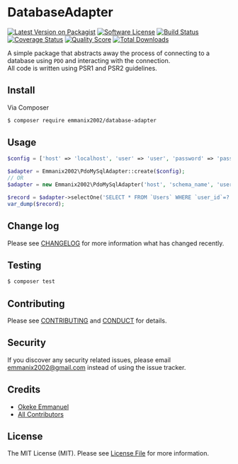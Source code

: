 # DatabaseAdapter

[![Latest Version on Packagist][ico-version]][link-packagist]
[![Software License][ico-license]](LICENSE.md)
[![Build Status][ico-travis]][link-travis]
[![Coverage Status][ico-scrutinizer]][link-scrutinizer]
[![Quality Score][ico-code-quality]][link-code-quality]
[![Total Downloads][ico-downloads]][link-downloads]

A simple package that abstracts away the process of connecting to a database using `PDO` and interacting with the connection.  
All code is written using PSR1 and PSR2 guidelines.

## Install

Via Composer

``` bash
$ composer require emmanix2002/database-adapter
```

## Usage

``` php
$config = ['host' => 'localhost', 'user' => 'user', 'password' => 'password', 'schema' => 'schema_name'];

$adapter = Emmanix2002\PdoMySqlAdapter::create($config);
// OR
$adapter = new Emmanix2002\PdoMySqlAdapter('host', 'schema_name', 'user', 'password');

$record = $adapter->selectOne('SELECT * FROM `Users` WHERE `user_id`=?', 21134);
var_dump($record);
```

## Change log

Please see [CHANGELOG](CHANGELOG.md) for more information what has changed recently.

## Testing

``` bash
$ composer test
```

## Contributing

Please see [CONTRIBUTING](CONTRIBUTING.md) and [CONDUCT](CONDUCT.md) for details.

## Security

If you discover any security related issues, please email emmanix2002@gmail.com instead of using the issue tracker.

## Credits

- [Okeke Emmanuel][link-author]
- [All Contributors][link-contributors]

## License

The MIT License (MIT). Please see [License File](LICENSE.md) for more information.

[ico-version]: https://img.shields.io/packagist/v/emmanix2002/database-adapter.svg?style=flat-square
[ico-license]: https://img.shields.io/badge/license-MIT-brightgreen.svg?style=flat-square
[ico-travis]: https://img.shields.io/travis/emmanix2002/database-adapter/master.svg?style=flat-square
[ico-scrutinizer]: https://img.shields.io/scrutinizer/coverage/g/emmanix2002/database-adapter.svg?style=flat-square
[ico-code-quality]: https://img.shields.io/scrutinizer/g/emmanix2002/database-adapter.svg?style=flat-square
[ico-downloads]: https://img.shields.io/packagist/dt/emmanix2002/database-adapter.svg?style=flat-square

[link-packagist]: https://packagist.org/packages/emmanix2002/database-adapter
[link-travis]: https://travis-ci.org/emmanix2002/DatabaseAdapter
[link-scrutinizer]: https://scrutinizer-ci.com/g/emmanix2002/database-adapter/code-structure
[link-code-quality]: https://scrutinizer-ci.com/g/emmanix2002/database-adapter
[link-downloads]: https://packagist.org/packages/emmanix2002/database-adapter
[link-author]: https://github.com/emmanix2002
[link-contributors]: ../../contributors
